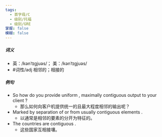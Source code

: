```yaml
---
tags:
  - 首字母/C
  - 级别/托福
  - 级别/GRE
掌握: false
模糊: false
---
```

##### 词义
- 英：/kənˈtɪɡjuəs/； 美：/kənˈtɪɡjuəs/
- #词性/adj  相邻的；相接的
##### 例句
- So how do you provide uniform , maximally contiguous output to your client ?
	- 那么如何向客户机提供统一的且最大程度相邻的输出呢？
- Marked by separation of or from usually contiguous elements .
	- 以通常是相邻的要素的分开为特征的。
- The countries are contiguous .
	- 这些国家互相接壤。
